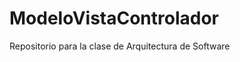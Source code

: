 ModeloVistaControlador
======================

Repositorio para la clase de Arquitectura de Software
